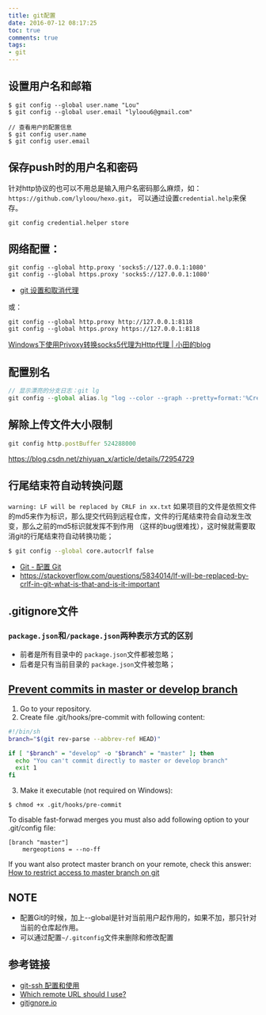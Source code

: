 ```yaml
---
title: git配置
date: 2016-07-12 08:17:25
toc: true
comments: true
tags:
- git
---
```


## 设置用户名和邮箱
```
$ git config --global user.name "Lou"
$ git config --global user.email "lyloou6@gmail.com"

// 查看用户的配置信息
$ git config user.name
$ git config user.email
```

## 保存push时的用户名和密码
针对http协议的也可以不用总是输入用户名密码那么麻烦，如：`https://github.com/lyloou/hexo.git`，
可以通过设置`credential.help`来保存。
```
git config credential.helper store
```

## 网络配置：
```
git config --global http.proxy 'socks5://127.0.0.1:1080'
git config --global https.proxy 'socks5://127.0.0.1:1080'
```
- [git 设置和取消代理](https://gist.github.com/laispace/666dd7b27e9116faece6)

或：
```
git config --global http.proxy http://127.0.0.1:8118
git config --global https.proxy https://127.0.0.1:8118
```
[Windows下使用Privoxy转换socks5代理为Http代理 | 小田的blog](https://tzrgaga.github.io/2017/04/12/forward-socks-by-privoxy/)

## 配置别名
``` js
// 显示漂亮的分支日志：git lg
git config --global alias.lg "log --color --graph --pretty=format:'%Cred%h%Creset -%C(yellow)%d%Creset %s %Cgreen(%cr) %C(bold blue)<%an>%Creset' --abbrev-commit"
```

## 解除上传文件大小限制
```js
git config http.postBuffer 524288000  
```
https://blog.csdn.net/zhiyuan_x/article/details/72954729


## 行尾结束符自动转换问题
`warning: LF will be replaced by CRLF in xx.txt`
如果项目的文件是依照文件的md5来作为标识，那么提交代码到远程仓库，文件的行尾结束符会自动发生改变，那么之前的md5标识就发挥不到作用
（这样的bug很难找），这时候就需要取消git的行尾结束符自动转换功能；
```sh
$ git config --global core.autocrlf false
```
- [Git - 配置 Git](https://git-scm.com/book/zh/v1/%E8%87%AA%E5%AE%9A%E4%B9%89-Git-%E9%85%8D%E7%BD%AE-Git#格式化与空白)
- https://stackoverflow.com/questions/5834014/lf-will-be-replaced-by-crlf-in-git-what-is-that-and-is-it-important

## .gitignore文件
### `package.json`和`/package.json`两种表示方式的区别
- 前者是所有目录中的 `package.json`文件都被忽略；
- 后者是只有当前目录的 `package.json`文件被忽略；


## [Prevent commits in master or develop branch](https://stackoverflow.com/questions/40462111/git-prevent-commits-in-master-branch)
1. Go to your repository.
2. Create file .git/hooks/pre-commit with following content:
```sh
#!/bin/sh
branch="$(git rev-parse --abbrev-ref HEAD)"

if [ "$branch" = "develop" -o "$branch" = "master" ]; then
  echo "You can't commit directly to master or develop branch"
  exit 1
fi
```
3. Make it executable (not required on Windows):
```
$ chmod +x .git/hooks/pre-commit
```

To disable fast-forwad merges you must also add following option to your .git/config file:
```
[branch "master"]
    mergeoptions = --no-ff
```
If you want also protect master branch on your remote, check this answer: [How to restrict access to master branch on git](https://stackoverflow.com/questions/38864405/how-to-restrict-access-to-master-branch-on-git)


## NOTE
- 配置Git的时候，加上--global是针对当前用户起作用的，如果不加，那只针对当前的仓库起作用。
- 可以通过配置`~/.gitconfig`文件来删除和修改配置

## 参考链接
- [git-ssh 配置和使用](https://segmentfault.com/a/1190000002645623)
- [Which remote URL should I use?](https://help.github.com/articles/which-remote-url-should-i-use/)
- [gitignore.io](gitignore.io)
